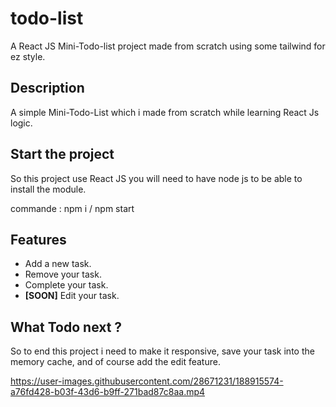 # todo-list
A React JS Mini-Todo-list project made from scratch using some tailwind for ez style.



## Description
A simple Mini-Todo-List which i made from scratch while learning React Js logic.

## Start the project
So this project use React JS you will need to have node js to be able to install the module.

commande : npm i / npm start


## Features
<ul> 
  <li>Add a new task.</li>
  <li>Remove your task.</li>
  <li>Complete your task.</li>
  <li> <strong>[SOON]</strong> Edit your task.</li>
</ul>


## What Todo next ?
So to end this project i need to make it responsive, save your task into the memory cache, and of course add the edit feature.

https://user-images.githubusercontent.com/28671231/188915574-a76fd428-b03f-43d6-b9ff-271bad87c8aa.mp4

